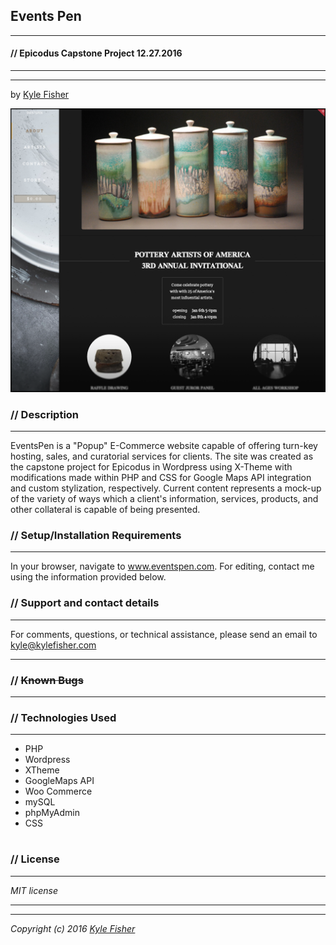 ## **Events Pen**
---
#### // Epicodus Capstone Project 12.27.2016
---
---

by [Kyle Fisher](https://github.com/fisherkyle)

![sample screenshot](public_html/img/eventsPenSS.png)

### **// Description**
---


EventsPen is a "Popup" E-Commerce website capable of offering turn-key hosting, sales, and curatorial services for clients. The site was created as the capstone project for Epicodus in Wordpress using X-Theme with modifications made within PHP and CSS for Google Maps API integration and custom stylization, respectively. Current content represents a mock-up of the variety of ways which a client's information, services, products, and other collateral is capable of being presented.

### **// Setup/Installation Requirements**
---

In your browser, navigate to www.eventspen.com. For editing, contact me using the information provided below.
### **// Support and contact details**
---

For comments, questions, or technical assistance, please send an email to kyle@kylefisher.com
___

### **// ~~Known Bugs~~**

___
### **// Technologies Used**
___
* PHP
* Wordpress
* XTheme
* GoogleMaps API
* Woo Commerce
* mySQL
* phpMyAdmin
* CSS
#
#

### **// License**
___

*MIT license*

___
___
*Copyright (c) 2016 [Kyle Fisher](https://github.com/fisherkyle)*
